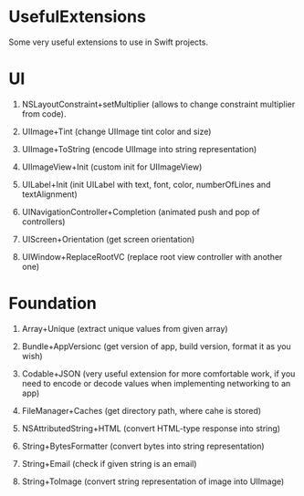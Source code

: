 # UsefulExtensions

Some very useful extensions to use in Swift projects.

# UI
1. NSLayoutConstraint+setMultiplier (allows to change constraint multiplier from code).

2. UIImage+Tint (change UIImage tint color and size)
    
3. UIImage+ToString (encode UIImage into string representation)

4. UIImageView+Init (custom init for UIImageView) 
    
5. UILabel+Init (init UILabel with text, font, color, numberOfLines and textAlignment)

6. UINavigationController+Completion (animated push and pop of controllers)

7. UIScreen+Orientation (get screen orientation)
    
8. UIWindow+ReplaceRootVC (replace root view controller with another one)

# Foundation
1. Array+Unique (extract unique values from given array)

2. Bundle+AppVersionc (get version of app, build version, format it as you wish)
    
3. Codable+JSON (very useful extension for more comfortable work, if you need to encode or decode values when implementing networking to an app)
    
4. FileManager+Caches (get directory path, where cahe is stored)
    
5. NSAttributedString+HTML  (convert HTML-type response into string)

6. String+BytesFormatter (convert bytes into string representation)
    
7. String+Email (check if given string is an email)

8. String+ToImage (convert string representation of image into UIImage)


    

  
    
